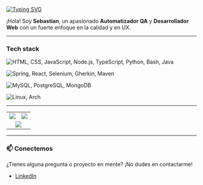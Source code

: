 <a href="https://git.io/typing-svg"><img src="https://readme-typing-svg.demolab.com?font=Fira+Code&letterSpacing=1px&duration=2000&pause=1000&center=true&vCenter=true&width=435&lines=Hey+%F0%9F%91%8B%2C+Soy+Sebastian!;Automatizador+QA;Desarrollador+Web" alt="Typing SVG"/>
</a>

¡Hola! Soy **Sebastian**, un apasionado **Automatizador QA** y **Desarrollador Web** con un fuerte enfoque en la calidad y en UX.

---

### Tech stack



<p>
 <img src="https://skillicons.dev/icons?i=html,css,js,nodejs,ts,python,bash,java&perline=5" alt="HTML, CSS, JavaScript, Node.js, TypeScript, Python, Bash, Java" />
</p>


<img src="https://skillicons.dev/icons?i=spring,react,selenium,gherkin,maven" alt="Spring, React, Selenium, Gherkin, Maven" />


<p>
    <img src="https://skillicons.dev/icons?i=mysql,postgres,mongo" alt="MySQL, PostgreSQL, MongoDB" />
</p>

<img src="https://skillicons.dev/icons?i=linux,arch" alt="Linux, Arch" />

---
<div align="center">
  <table>
    <tr>
      <td width="50%">
        <img src="https://github-readme-stats-xnhj-sebastian-hermosillas-projects.vercel.app/api?username=sehermosillaf&show_icons=true&theme=gruvbox&card_height=600" />
      </td>
      <td width="50%">
        <img src="https://github-readme-stats-xnhj-sebastian-hermosillas-projects.vercel.app/api/top-langs/?username=sehermosillaf&theme=gruvbox&layout=compact&exclude_repo=github-readme-stats,github-streak-stats,github-readme-streak-stats" />
      </td>
    </tr>
    <tr>
      <td colspan="2" align="center">
        <img src="https://github-streak-stats-mocha.vercel.app/?user=sehermosillaf&theme=gruvbox" />
      </td>
    </tr>
  </table>
</div>

---

### 📫 Conectemos

¿Tienes alguna pregunta o proyecto en mente? ¡No dudes en contactarme!

* [LinkedIn](https://www.linkedin.com/in/sehermosillaf/) 
